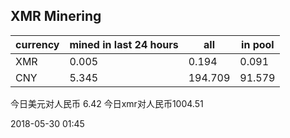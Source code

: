 ## XMR Minering

|currency|mined in last 24 hours|all|in pool|
|---|---|---|---|
|XMR|0.005|0.194|0.091|
|CNY|5.345|194.709|91.579|

今日美元对人民币 6.42	今日xmr对人民币1004.51


2018-05-30 01:45